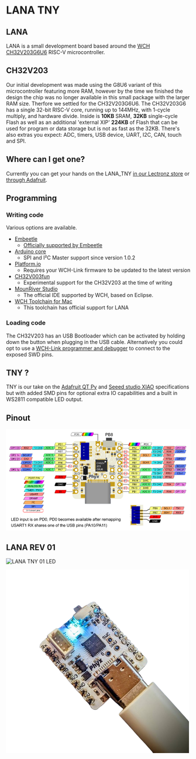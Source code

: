 # LANA TNY
## LANA
LANA is a small development board based around the [WCH CH32V203G6U6](https://www.wch-ic.com/products/CH32V203.html) RISC-V microcontroller. 

## CH32V203
Our initial development was made using the G8U6 variant of this microcontroller featuring more RAM, however by the time we finished the design the chip was no longer available in this small package with the larger RAM size. Therfore we settled for the CH32V203G6U6.
The CH32V203G6 has a single 32-bit RISC-V core, running up to 144MHz, with 1-cycle multiply, and hardware divide. Inside is **10KB** SRAM, **32KB** single-cycle Flash as well as an additional 'external XIP' **224KB** of Flash that can be used for program or data storage but is not as fast as the 32KB. There's also extras you expect: ADC, timers, USB device, UART, I2C, CAN, touch and SPI. 

## Where can I get one?
Currently you can get your hands on the LANA_TNY [in our Lectronz store](https://lectronz.com/products/lana-tny) or [through Adafruit](https://www.adafruit.com/product/6042).

## Programming

### Writing code
Various options are available.
- [Embeetle](https://embeetle.com/)
	- [Officially supported by Embeetle](https://embeetle.com/#supported-hardware/wch/boards/lana-tny-01)
- [Arduino core](https://github.com/openwch/arduino_core_ch32)
	- SPI and I²C Master support since version 1.0.2
- [Platform.io](https://github.com/Community-PIO-CH32V/platform-ch32v)
	- Requires your WCH-Link firmware to be updated to the latest version
- [CH32V003fun](https://github.com/cnlohr/ch32v003fun)
	- Experimental support for the CH32V203 at the time of writing
- [MounRiver Studio](https://www.mounriver.com/)
	- The official IDE supported by WCH, based on Eclipse.
- [WCH Toolchain for Mac](https://github.com/robinjanssens/WCH-Toolchain)
	- This toolchain has official support for LANA

### Loading code
The CH32V203 has an USB Bootloader which can be activated by holding down the button when plugging in the USB cable. Alternatively you could opt to use a [WCH-Link programmer and debugger](https://www.wch.cn/products/WCH-Link.html) to connect to the exposed SWD pins.

## TNY ?
TNY is our take on the [Adafruit QT Py](https://www.adafruit.com/category/595) and [Seeed studio XIAO](https://wiki.seeedstudio.com/Seeeduino-XIAO/) specifications but with added SMD pins for optional extra IO capabilities and a built in WS2811 compatible LED output.

## Pinout
![LANA TNY 01 pinout](media/pinout.png)

## LANA REV 01
![LANA TNY 01 LED](media/LANA_01_DEFAULT.gif)

![LANA TNY 01](media/LANA_01.png)
